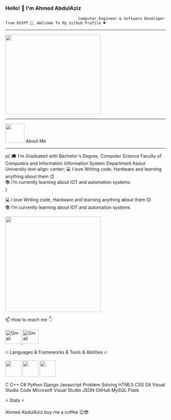 ###                                                         Hello! 👋 I'm Ahmed AbdulAziz
                                    Computer Engineer & Software Developer from EGYPT 👋, Welcome To My Github Profile ♥
<hr>

<img src="https://user-images.githubusercontent.com/45937473/187450107-5078ab51-8589-446d-8bd1-b4e0b4b7b3da.gif" width=300 height=250 aling=cinter>

<hr>
<img src="https://user-images.githubusercontent.com/45937473/187419128-e4628d24-ac10-4473-b923-c02c8f9ebe2f.gif" width=60 height55> About Me <hr>
p{
  🎓 I'm Graduated with Bachelor's Degree, Computer Science Faculty of Computers and Information Information System Department Assiut University text-align: center;
  💻 I love Writing code, Hardware and learning anything about them 😊 <br>
  📚 I’m currently learning about IOT and automation systems <br>
}
                     
💻 I love Writing code, Hardware and learning anything about them 😊 <br>
📚 I’m currently learning about IOT and automation systems <br>


<img src="https://user-images.githubusercontent.com/45937473/186777755-c5bb49e4-c023-4cec-b3ce-73d3547b1f12.gif" width=300 height400>


📫 How to reach me 👇<br><br>
      <a href="https://mail.google.com/mail/u/0/?tab=km#inbox">
         <img alt="Gmail" src="https://user-images.githubusercontent.com/45937473/187434330-e54450c7-4cb6-4f27-a253-458125e78964.png"
         width="50" height="45">
      </a>
      <a href="https://mail.google.com/mail/u/0/?tab=km#inbox">
         <img alt="Gmail" src="https://user-images.githubusercontent.com/45937473/187434330-e54450c7-4cb6-4f27-a253-458125e78964.png"
         width="50" height="45">
      </a>
      

🔥 Languages & Frameworks & Tools & Abilities 🔥<br><br>
<img src="https://user-images.githubusercontent.com/45937473/187431367-a62b7ed3-30c0-4241-aa1d-147ff0edab68.png" width=50 height45>
<img src="https://user-images.githubusercontent.com/45937473/187432646-e683a81c-4bf5-4305-8496-4d71e8b5bb79.png" width=50 height45>
<img src="https://user-images.githubusercontent.com/45937473/187432108-927df91d-317b-4453-9603-979575ce85ad.png" width=50 height45>


C C++ C# Python Django Javascript Problem Solving HTML5 CSS Git Visual Studio Code Microsoft Visual Studio JSON GitHub MySQL Flask

⚡ Stats ⚡



Ahmed AbdulAziz buy me a coffee 😉😎

